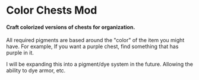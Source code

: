 # Color Chests Mod
#### Craft colorized versions of chests for organization.

All required pigments are based around the "color" of the item you might have. For example, If you want a purple chest, find something that has purple in it.

I will be expanding this into a pigment/dye system in the future. Allowing the ability to dye armor, etc.
